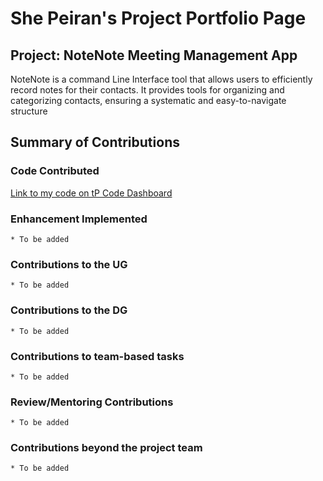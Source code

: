 # She Peiran's Project Portfolio Page

## Project: NoteNote Meeting Management App

NoteNote is a command Line Interface tool that allows users to efficiently record notes for their contacts. It provides
tools for organizing and categorizing contacts, ensuring a systematic and easy-to-navigate structure

## Summary of Contributions

### Code Contributed

[Link to my code on tP Code Dashboard](https://nus-cs2103-ay2324s1.github.io/tp-dashboard/?search=s-peiran&breakdown=true)

### Enhancement Implemented

    * To be added

### Contributions to the UG

    * To be added

### Contributions to the DG

    * To be added

### Contributions to team-based tasks

    * To be added

### Review/Mentoring Contributions

    * To be added

### Contributions beyond the project team

    * To be added
